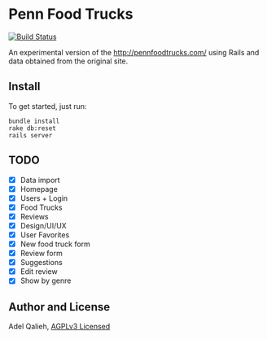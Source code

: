 # Penn Food Trucks

[![Build Status](https://travis-ci.org/adelq/pennfoodtrucks.svg?branch=master)](https://travis-ci.org/adelq/pennfoodtrucks)

An experimental version of the http://pennfoodtrucks.com/ using Rails and data
obtained from the original site.

## Install

To get started, just run:

    bundle install
    rake db:reset
    rails server

## TODO

 - [X] Data import
 - [X] Homepage
 - [X] Users + Login
 - [X] Food Trucks
 - [X] Reviews
 - [X] Design/UI/UX
 - [X] User Favorites
 - [X] New food truck form
 - [X] Review form
 - [X] Suggestions
 - [X] Edit review
 - [X] Show by genre

## Author and License

Adel Qalieh, [AGPLv3 Licensed](LICENSE)
